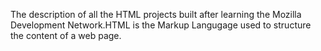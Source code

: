 The description of all the HTML projects built after learning the Mozilla Development Network.HTML is the Markup Langugage used to structure the content of a web page.
